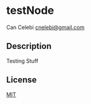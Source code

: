 # testNode
Can Celebi <cnelebi@gmail.com>

## Description

Testing Stuff

## License

[MIT](LICENSE)
